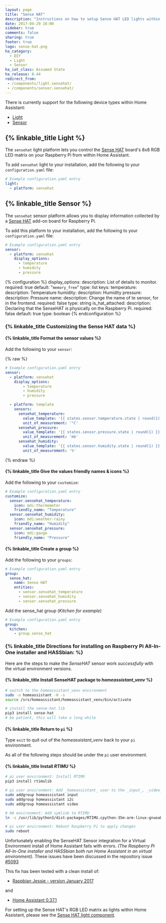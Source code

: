 ```yaml
---
layout: page
title: "Sense HAT"
description: "Instructions on how to setup Sense HAT LED lights within Home Assistant."
date: 2017-04-29 16:00
sidebar: true
comments: false
sharing: true
footer: true
logo: sense-hat.png
ha_category:
  - DIY
  - Light
  - Sensor
ha_iot_class: Assumed State
ha_release: 0.44
redirect_from:
 - /components/light.sensehat/
 - /components/sensor.sensehat/
---
```


There is currently support for the following device types within Home Assistant:

- [Light](#light)
- [Sensor](#sensor)

## {% linkable_title Light %}

The `sensehat` light platform lets you control the [Sense HAT](https://www.raspberrypi.org/products/sense-hat/) board's 8x8 RGB LED matrix on your Raspberry Pi from within Home Assistant.

To add `sensehat` light to your installation, add the following to your `configuration.yaml` file:

```yaml
# Example configuration.yaml entry
light:
  - platform: sensehat
```

## {% linkable_title Sensor %}

The `sensehat` sensor platform allows you to display information collected by a [Sense HAT](https://www.raspberrypi.org/products/sense-hat/) add-on board for Raspberry Pi.

To add this platform to your installation, add the following to your `configuration.yaml` file:

```yaml
# Example configuration.yaml entry
sensor:
  - platform: sensehat
    display_options:
      - temperature
      - humidity
      - pressure
```

{% configuration %}
display_options:
  description: List of details to monitor.
  required: true
  default: "`memory_free`"
  type: list
  keys:
    temperature:
      description: Temperature
    humidity:
      description: Humidity
    pressure:
      description: Pressure
name:
  description: Change the name of te sensor, for in the frontend.
  required: false
  type: string
is_hat_attached:
  description: Declaring that the SenseHAT _is_ physically on the Raspberry Pi.
  required: false
  default: true
  type: boolean
{% endconfiguration %}

### {% linkable_title Customizing the Sense HAT data %}

#### {% linkable_title Format the sensor values %}

Add the following to your `sensor`:

{% raw %}

```yaml
# Example configuration.yaml entry
sensor:
  - platform: sensehat
    display_options:
        - temperature
        - humidity
        - pressure

  - platform: template
    sensors:
      sensehat_temperature:
        value_template: '{{ states.sensor.temperature.state | round(1) }}'
        unit_of_measurement: '°C'
      sensehat_pressure:
        value_template: '{{ states.sensor.pressure.state | round(1) }}'
        unit_of_measurement: 'mb'
      sensehat_humidity:
        value_template: '{{ states.sensor.humidity.state | round(1) }}'
        unit_of_measurement: '%'
```

{% endraw %}

#### {% linkable_title Give the values friendly names & icons %}

Add the following to your `customize`:

```yaml
# Example configuration.yaml entry
customize:
  sensor.sensehat_temperature:
    icon: mdi:thermometer
    friendly_name: "Temperature"
  sensor.sensehat_humidity:
    icon: mdi:weather-rainy
    friendly_name: "Humidity"
  sensor.sensehat_pressure:
    icon: mdi:gauge
    friendly_name: "Pressure"
```

#### {% linkable_title Create a group %}

Add the following to your `groups`:

```yaml
# Example configuration.yaml entry
group:
  sense_hat:
    name: Sense HAT
    entities:
      - sensor.sensehat_temperature
      - sensor.sensehat_humidity
      - sensor.sensehat_pressure
```

Add the sense_hat group (_Kitchen for example_)

```yaml
# Example configuration.yaml entry
group:
  kitchen:
    - group.sense_hat
```

### {% linkable_title Directions for installing on Raspberry Pi All-In-One installer and HASSbian: %}

Here are the steps to make the _SenseHAT_ sensor work _successfully_ with the virtual environment versions.

#### {% linkable_title Install SenseHAT package to _homeassistant_venv_ %}

```bash
# switch to the homeassistant_venv environment
sudo -u homeassistant -H -s
source /srv/homeassistant/homeassistant_venv/bin/activate

# install the sense-hat lib
pip3 install sense-hat
# be patient, this will take a long while
```

#### {% linkable_title Return to `pi` %}

Type `exit` to quit out of the _homeassistant_venv_ back to your `pi` environment.

As all of the following steps should be under the `pi` user environment.

#### {% linkable_title Install _RTIMU_ %}

```bash
# pi user environment: Install RTIMU
pip3 install rtimulib

# pi user environment: Add _homeassistant_ user to the _input_, _video_ and the _i2c_ groups
sudo addgroup homeassistant input
sudo addgroup homeassistant i2c
sudo addgroup homeassistant video

# HA environment: Add symlink to RTIMU
ln -s /usr/lib/python3/dist-packages/RTIMU.cpython-35m-arm-linux-gnueabihf.so /srv/homeassistant/lib/python3.5/site-packages/

# pi user environment: Reboot Raspberry Pi to apply changes
sudo reboot
```

Unfortunately enabling the SenseHAT Sensor integration for a Virtual Environment install of Home Assistant fails with errors.
_(The Raspberry Pi All-In-One installer and HASSbian both run Home Assistant in an virtual environment)._
These issues have been discussed in the repository issue [#5093](https://github.com/home-assistant/home-assistant/issues/5093)

This fix has been tested with a clean install of:

* [Raspbian Jessie - version January 2017](https://downloads.raspberrypi.org/raspbian/images/raspbian-2017-01-10/)

and

* [Home Assistant 0.37.1](/getting-started/installation-raspberry-pi-all-in-one/)

For setting up the Sense HAT's RGB LED matrix as lights within Home Assistant, please see the [Sense HAT light component](#light).
